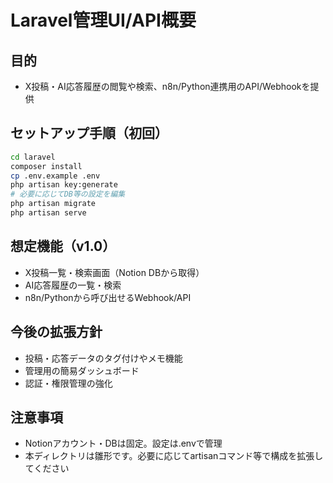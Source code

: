 # Laravel管理UI/API概要

## 目的
- X投稿・AI応答履歴の閲覧や検索、n8n/Python連携用のAPI/Webhookを提供

## セットアップ手順（初回）
```bash
cd laravel
composer install
cp .env.example .env
php artisan key:generate
# 必要に応じてDB等の設定を編集
php artisan migrate
php artisan serve
```

## 想定機能（v1.0）
- X投稿一覧・検索画面（Notion DBから取得）
- AI応答履歴の一覧・検索
- n8n/Pythonから呼び出せるWebhook/API

## 今後の拡張方針
- 投稿・応答データのタグ付けやメモ機能
- 管理用の簡易ダッシュボード
- 認証・権限管理の強化

## 注意事項
- Notionアカウント・DBは固定。設定は.envで管理
- 本ディレクトリは雛形です。必要に応じてartisanコマンド等で構成を拡張してください 